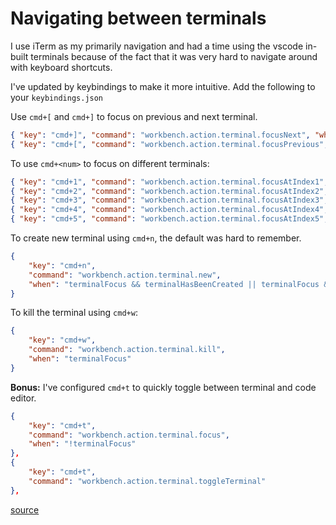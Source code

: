 # Navigating between terminals

I use iTerm as my primarily navigation and had a time using the vscode in-built terminals because of the fact that it was very hard to navigate around with keyboard shortcuts. 

I've updated by keybindings to make it more intuitive. Add the following to your `keybindings.json`

Use `cmd+[` and `cmd+]` to focus on previous and next terminal.

```json
{ "key": "cmd+]", "command": "workbench.action.terminal.focusNext", "when": "terminalFocus"},
{ "key": "cmd+[", "command": "workbench.action.terminal.focusPrevious", "when": "terminalFocus"},
```

To use `cmd+<num>` to focus on different terminals:

```json
{ "key": "cmd+1", "command": "workbench.action.terminal.focusAtIndex1", "when": "terminalFocus"},
{ "key": "cmd+2", "command": "workbench.action.terminal.focusAtIndex2", "when": "terminalFocus"},
{ "key": "cmd+3", "command": "workbench.action.terminal.focusAtIndex3", "when": "terminalFocus"},
{ "key": "cmd+4", "command": "workbench.action.terminal.focusAtIndex4", "when": "terminalFocus"},
{ "key": "cmd+5", "command": "workbench.action.terminal.focusAtIndex5", "when": "terminalFocus"},
```


To create new terminal using `cmd+n`, the default was hard to remember.

```json
{ 
    "key": "cmd+n",
    "command": "workbench.action.terminal.new",
    "when": "terminalFocus && terminalHasBeenCreated || terminalFocus && terminalProcessSupported"
}
```

To kill the terminal using `cmd+w`:

```json
{ 
    "key": "cmd+w",
    "command": "workbench.action.terminal.kill",
    "when": "terminalFocus"
}
```

**Bonus:** I've configured `cmd+t` to quickly toggle between terminal and code editor.

```json
{
    "key": "cmd+t",
    "command": "workbench.action.terminal.focus",
    "when": "!terminalFocus"
},
{
    "key": "cmd+t",
    "command": "workbench.action.terminal.toggleTerminal"
},
```

[source](https://github.com/jbranchaud/til/blob/master/vscode/toggle-between-terminals.md)

